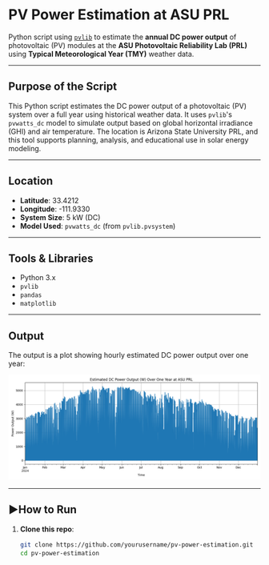 # PV Power Estimation at ASU PRL

Python script using [`pvlib`](https://pvlib-python.readthedocs.io/en/stable/) to estimate the **annual DC power output** of photovoltaic (PV) modules at the **ASU Photovoltaic Reliability Lab (PRL)** using **Typical Meteorological Year (TMY)** weather data.

---

## Purpose of the Script

This Python script estimates the DC power output of a photovoltaic (PV) system over a full year using historical weather data. It uses `pvlib`'s `pvwatts_dc` model to simulate output based on global horizontal irradiance (GHI) and air temperature. The location is Arizona State University PRL, and this tool supports planning, analysis, and educational use in solar energy modeling.

---

## Location

- **Latitude**: 33.4212  
- **Longitude**: -111.9330  
- **System Size**: 5 kW (DC)
- **Model Used**: `pvwatts_dc` (from `pvlib.pvsystem`)

---

## Tools & Libraries

- Python 3.x
- `pvlib`
- `pandas`
- `matplotlib`

---

## Output

The output is a plot showing hourly estimated DC power output over one year:

![DC Power Output](dc_power_output.png)

---

## ▶How to Run

1. **Clone this repo**:
   ```bash
   git clone https://github.com/yourusername/pv-power-estimation.git
   cd pv-power-estimation
